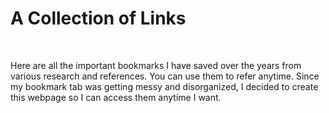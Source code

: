 <h1>A Collection of Links</h1>
<br>
<p>Here are all the important bookmarks I have saved over the years from various research and references. You can use them to refer anytime. Since my bookmark tab was getting messy and disorganized, I decided to create this webpage so I can access them anytime I want.</p>
